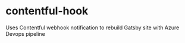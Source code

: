 # contentful-hook

Uses Contentful webhook notification to rebuild Gatsby site with Azure Devops pipeline
